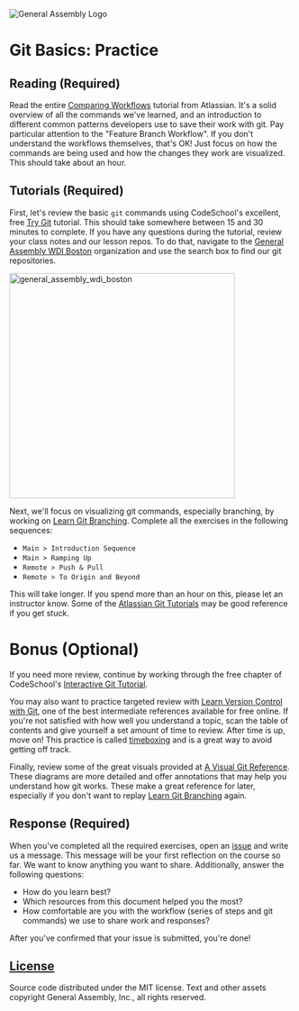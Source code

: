 ![General Assembly Logo](https://camo.githubusercontent.com/1a91b05b8f4d44b5bbfb83abac2b0996d8e26c92/687474703a2f2f692e696d6775722e636f6d2f6b6538555354712e706e67)

# Git Basics: Practice

## Reading (Required)

Read the entire [Comparing Workflows](https://www.atlassian.com/git/tutorials/comparing-workflows) tutorial from Atlassian.
It's a solid overview of all the commands we've learned, and an introduction to
different common patterns developers use to save their work with git. Pay
particular attention to the "Feature Branch Workflow". If you don't understand
the workflows themselves, that's OK! Just focus on how the commands are being
used and how the changes they work are visualized. This should take about an
hour.

## Tutorials (Required)

First, let's review the basic `git` commands using CodeSchool's excellent, free
 [Try Git](https://try.github.io/levels/1/challenges/1) tutorial. This should take
 somewhere between 15 and 30 minutes to complete. If you have any questions
 during the tutorial, review your class notes and our lesson repos. To do that,
 navigate to the [General Assembly WDI Boston](https://github.com/ga-wdi-boston) organization and
 use the search box to find our git repositories.

<img width="400" alt="general_assembly_wdi_boston" src="https://cloud.githubusercontent.com/assets/388761/10182069/3932739e-66ee-11e5-8763-aa99f76510bf.png">

Next, we'll focus on visualizing git commands, especially branching, by working
on [Learn Git Branching](http://pcottle.github.io/learnGitBranching/). Complete all
the exercises in the following sequences:

- `Main > Introduction Sequence`
- `Main > Ramping Up`
- `Remote > Push & Pull`
- `Remote > To Origin and Beyond`

This will take longer. If you spend more than an hour on this, please let an
instructor know. Some of the [Atlassian Git Tutorials](https://www.atlassian.com/git/tutorials/using-branches) may be good
 reference if you get stuck.

# Bonus (Optional)

If you need more review, continue by working through the free chapter of
CodeSchool's [Interactive Git Tutorial](https://www.codeschool.com/courses/git-real).

You may also want to practice targeted review with [Learn Version Control with Git](http://www.git-tower.com/learn/git/ebook/),
one of the best intermediate references available for free online. If you're
not satisfied with how well you understand a topic, scan the table of contents
and give yourself a set amount of time to review. After time is up, move on!
This practice is called [timeboxing](https://en.wikipedia.org/wiki/Timeboxing)
and is a great way to avoid getting off track.

Finally, review some of the great visuals provided at [A Visual Git Reference](http://marklodato.github.io/visual-git-guide/index-en.html). These
diagrams are more detailed and offer annotations that may help you understand
how git works. These make a great reference for later, especially if you don't
want to replay [Learn Git Branching](http://pcottle.github.io/learnGitBranching/)
again.

## Response (Required)

When you've completed all the required exercises, open an [issue](https://github.com/ga-wdi-boston/git-basics-practice/issues)
and write us a message. This message will be your first reflection on the
course so far. We want to know anything you want to share. Additionally, answer
the following questions:

* How do you learn best?
* Which resources from this document helped you the most?
* How comfortable are you with the workflow (series of steps and git commands)
we use to share work and responses?

After you've confirmed that your issue is submitted, you're done!

## [License](LICENSE)

Source code distributed under the MIT license. Text and other assets copyright
General Assembly, Inc., all rights reserved.
